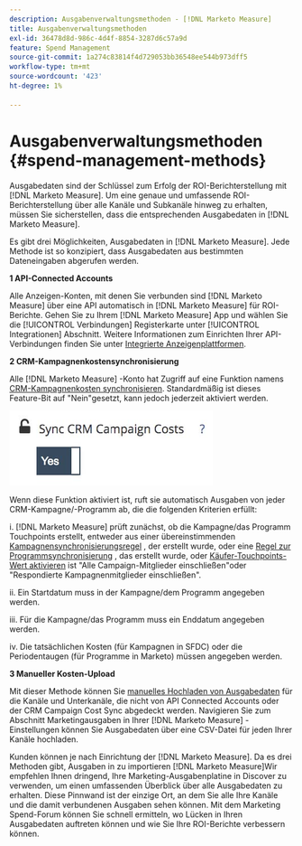 ```yaml
---
description: Ausgabenverwaltungsmethoden - [!DNL Marketo Measure]
title: Ausgabenverwaltungsmethoden
exl-id: 36478d8d-986c-4d4f-8854-3287d6c57a9d
feature: Spend Management
source-git-commit: 1a274c83814f4d729053bb36548ee544b973dff5
workflow-type: tm+mt
source-wordcount: '423'
ht-degree: 1%

---
```


# Ausgabenverwaltungsmethoden {#spend-management-methods}

Ausgabedaten sind der Schlüssel zum Erfolg der ROI-Berichterstellung mit [!DNL Marketo Measure]. Um eine genaue und umfassende ROI-Berichterstellung über alle Kanäle und Subkanäle hinweg zu erhalten, müssen Sie sicherstellen, dass die entsprechenden Ausgabedaten in [!DNL Marketo Measure].

Es gibt drei Möglichkeiten, Ausgabedaten in [!DNL Marketo Measure]. Jede Methode ist so konzipiert, dass Ausgabedaten aus bestimmten Dateneingaben abgerufen werden.

**1 API-Connected Accounts**

Alle Anzeigen-Konten, mit denen Sie verbunden sind [!DNL Marketo Measure] über eine API automatisch in [!DNL Marketo Measure] für ROI-Berichte. Gehen Sie zu Ihrem [!DNL Marketo Measure] App und wählen Sie die [!UICONTROL Verbindungen] Registerkarte unter [!UICONTROL Integrationen] Abschnitt. Weitere Informationen zum Einrichten Ihrer API-Verbindungen finden Sie unter [Integrierte Anzeigenplattformen](/help/api-connections/utilizing-marketo-measures-api-connections/integrated-ad-platforms.md#how-to-connect-ad-platforms).

**2 CRM-Kampagnenkostensynchronisierung**

Alle [!DNL Marketo Measure] -Konto hat Zugriff auf eine Funktion namens [CRM-Kampagnenkosten synchronisieren](/help/marketing-spend/spend-management/crm-campaign-costs.md#availability). Standardmäßig ist dieses Feature-Bit auf &quot;Nein&quot;gesetzt, kann jedoch jederzeit aktiviert werden.

![](assets/spend-management-methods-1.png)

Wenn diese Funktion aktiviert ist, ruft sie automatisch Ausgaben von jeder CRM-Kampagne/-Programm ab, die die folgenden Kriterien erfüllt:

i. [!DNL Marketo Measure] prüft zunächst, ob die Kampagne/das Programm Touchpoints erstellt, entweder aus einer übereinstimmenden [Kampagnensynchronisierungsregel](/help/channel-tracking-and-setup/offline-channels/custom-campaign-sync.md) , der erstellt wurde, oder eine [Regel zur Programmsynchronisierung](/help/marketo-measure-and-marketo/marketo-measure-integrations-with-marketo/marketo-engage-programs-integration.md) , das erstellt wurde, oder [Käufer-Touchpoints-Wert aktivieren](/help/channel-tracking-and-setup/offline-channels/legacy-processes/syncing-offline-campaigns.md#how-to-create-a-campaign-and-sync-buyer-touchpoints) ist &quot;Alle Campaign-Mitglieder einschließen&quot;oder &quot;Respondierte Kampagnenmitglieder einschließen&quot;.

ii. Ein Startdatum muss in der Kampagne/dem Programm angegeben werden.

iii. Für die Kampagne/das Programm muss ein Enddatum angegeben werden.

iv. Die tatsächlichen Kosten (für Kampagnen in SFDC) oder die Periodentaugen (für Programme in Marketo) müssen angegeben werden.

**3 Manueller Kosten-Upload**

Mit dieser Methode können Sie [manuelles Hochladen von Ausgabedaten](/help/marketing-spend/spend-management/marketing-channel-costs.md#uploading-marketing-costs) für die Kanäle und Unterkanäle, die nicht von API Connected Accounts oder der CRM Campaign Cost Sync abgedeckt werden. Navigieren Sie zum Abschnitt Marketingausgaben in Ihrer [!DNL Marketo Measure] -Einstellungen können Sie Ausgabedaten über eine CSV-Datei für jeden Ihrer Kanäle hochladen.

Kunden können je nach Einrichtung der [!DNL Marketo Measure]. Da es drei Methoden gibt, Ausgaben in zu importieren [!DNL Marketo Measure]Wir empfehlen Ihnen dringend, Ihre Marketing-Ausgabenplatine in Discover zu verwenden, um einen umfassenden Überblick über alle Ausgabedaten zu erhalten. Diese Pinnwand ist der einzige Ort, an dem Sie alle Ihre Kanäle und die damit verbundenen Ausgaben sehen können. Mit dem Marketing Spend-Forum können Sie schnell ermitteln, wo Lücken in Ihren Ausgabedaten auftreten können und wie Sie Ihre ROI-Berichte verbessern können.
